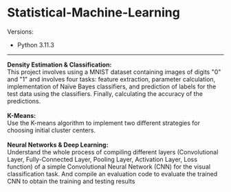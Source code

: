 # Statistical-Machine-Learning

Versions:
- Python 3.11.3


<hr>
<b>Density Estimation & Classification:</b>
<br>
This project involves using a MNIST dataset containing images of digits "0" and "1" and involves four tasks: feature extraction, parameter calculation, implementation of Naïve Bayes classifiers, and prediction of labels for the test data using the classifiers. Finally, calculating the accuracy of the predictions.
<br>
<br>
<b>K-Means:</b>
<br>
Use the K-means algorithm to implement two different strategies for choosing initial cluster centers.
<br>
<br>
<b>Neural Networks & Deep Learning:</b>
<br>
Understand the whole process of compiling different layers (Convolutional Layer, Fully-Connected Layer, Pooling Layer, Activation Layer, Loss function) of a simple Convolutional Neural Network (CNN) for the visual classification task. And compile an evaluation code to evaluate the trained CNN to obtain the training and testing results
